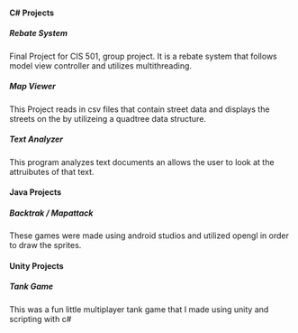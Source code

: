 <h4>C# Projects</4>
<h5>Rebate System</h5>
Final Project for CIS 501, group project. It is a rebate system that follows model view controller and utilizes multithreading.
<h5>Map Viewer</h5>
This Project reads in csv files that contain street data and displays the streets on the by utilizeing a quadtree data structure.
<h5>Text Analyzer</h5>
This program analyzes text documents an allows the user to look at the attruibutes of that text.
<h4>Java Projects</4>
<h5>Backtrak / Mapattack</h5>
These games were made using android studios and utilized opengl in order to draw the sprites.
<h4>Unity Projects</4>
<h5>Tank Game</h5>
This was a fun little multiplayer tank game that I made using unity and scripting with c#
